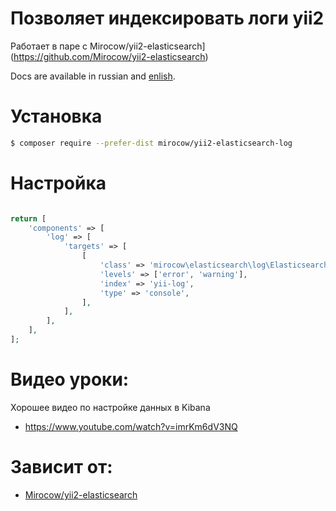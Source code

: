 # Позволяет индексировать логи yii2
Работает в паре с Mirocow/yii2-elasticsearch](https://github.com/Mirocow/yii2-elasticsearch)

Docs are available in russian and [enlish](README.md).

# Установка

```bash
$ composer require --prefer-dist mirocow/yii2-elasticsearch-log
```

# Настройка

```php

return [
    'components' => [
        'log' => [
            'targets' => [
                [
                    'class' => 'mirocow\elasticsearch\log\ElasticsearchTarget',
                    'levels' => ['error', 'warning'],
                    'index' => 'yii-log',
                    'type' => 'console',
                ],
            ],
        ],
    ],
];
```


# Видео уроки:

Хорошее видео по настройке данных в Kibana
* https://www.youtube.com/watch?v=imrKm6dV3NQ

# Зависит от:

* [Mirocow/yii2-elasticsearch](https://github.com/Mirocow/yii2-elasticsearch)
